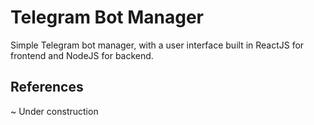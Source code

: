 # Telegram Bot Manager
Simple Telegram bot manager, with a user interface built in ReactJS for frontend and NodeJS for backend.

## References
~ Under construction